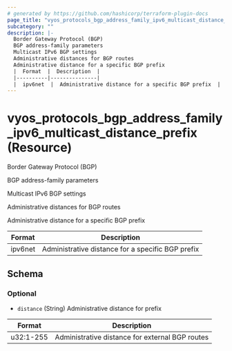 ```yaml
---
# generated by https://github.com/hashicorp/terraform-plugin-docs
page_title: "vyos_protocols_bgp_address_family_ipv6_multicast_distance_prefix Resource - vyos"
subcategory: ""
description: |-
  Border Gateway Protocol (BGP)
  BGP address-family parameters
  Multicast IPv6 BGP settings
  Administrative distances for BGP routes
  Administrative distance for a specific BGP prefix
  |  Format  |  Description  |
  |----------|---------------|
  |  ipv6net  |  Administrative distance for a specific BGP prefix  |
---
```


# vyos_protocols_bgp_address_family_ipv6_multicast_distance_prefix (Resource)

Border Gateway Protocol (BGP)

BGP address-family parameters

Multicast IPv6 BGP settings

Administrative distances for BGP routes

Administrative distance for a specific BGP prefix

|  Format  |  Description  |
|----------|---------------|
|  ipv6net  |  Administrative distance for a specific BGP prefix  |



<!-- schema generated by tfplugindocs -->
## Schema

### Optional

- `distance` (String) Administrative distance for prefix

|  Format  |  Description  |
|----------|---------------|
|  u32:1-255  |  Administrative distance for external BGP routes  |
